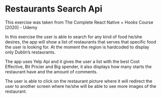 # Restaurants Search Api

This exercise was taken from The Complete React Native + Hooks Course [2020] - Udemy

In this exercise the user is able to search for any kind of food he/she desires, the app will show a list of restaurants that serves that specific food the user is looking for. At the moment the region is hardcoded to display only Dublin’s restaurants.

The app uses Yelp Api and it gives the user a list with the best Cost Effective, Bit Pricier and Big spender, it also displays how many starts the restaurant have and the amount of comments. 

The user is able to click on the restaurant picture where it will redirect the user to another screen where he/she will be able to see more images of the restaurant.
